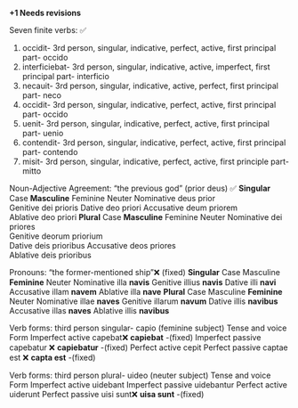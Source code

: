 **+1 Needs revisions**

Seven finite verbs:  ✅
1. occidit- 3rd person, singular, indicative, perfect, active, first principal part- occido
2. interficiebat- 3rd person, singular, indicative, active, imperfect, first principal part- interficio 
3. necauit- 3rd person, singular, indicative, active, perfect, first principal part- neco
4. occidit- 3rd person, singular, indicative, perfect, active, first principal part- occido
5. uenit- 3rd person, singular, indicative, perfect, active, first principal part- uenio 
6. contendit- 3rd person, singular, indicative, perfect, active, first principal part- contendo 
7. misit- 3rd person, singular, indicative, perfect, active, first principle part- mitto 

Noun-Adjective Agreement: “the previous god” (prior deus) ✅
**Singular**
Case         	**Masculine**     	Feminine	      Neuter
Nominative	   deus prior  	 
Genitive	 	   dei prioris
Dative	 	 	   deo priori
Accusative	 	 deum priorem	 
Ablative	 	 	 deo priori
**Plural**
Case        	**Masculine**	      Feminine	      Neuter
Nominative	   dei priores 	 	 
Genitive	 	 	 deorum priorium  
Dative	 	 	   deis prioribus
Accusative	 	 deos priores  	 
Ablative	 	 	 deis prioribus   

Pronouns: “the former-mentioned ship”❌ (fixed)
**Singular**
Case	          Masculine        **Feminine**	      Neuter
Nominative	 	 	                    illa **navis**
Genitive	 	 	                      illius **navis**
Dative	 	 	                        illi **navi** 
Accusative	 	 	                    illam **navem**
Ablative	 	 	                      illa **nave**
**Plural**
Case	          Masculine	        **Feminine**	      Neuter
Nominative	 	 	                    illae **naves**
Genitive	 	 	                      illarum **navum**
Dative	 	 	                        illis **navibus** 
Accusative	 	 	                    illas **naves** 
Ablative	 	 	                      illis **navibus**

Verb forms: third person singular- capio (feminine subject) 
Tense and voice           	Form
Imperfect active	         capebat❌ **capiebat** -(fixed)
Imperfect passive	        capebatur ❌ **capiebatur** -(fixed)
Perfect active	            cepit
Perfect passive	          captae est ❌ **capta est** -(fixed)

Verb forms: third person plural- uideo (neuter subject)
Tense and voice	            Form
Imperfect active	        uidebant
Imperfect passive	       uidebantur 
Perfect active	          uiderunt
Perfect passive	         uisi sunt❌ **uisa sunt** -(fixed)
